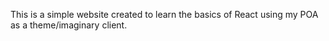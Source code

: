 This is a simple website created to learn the basics of React using my POA as a theme/imaginary client.

